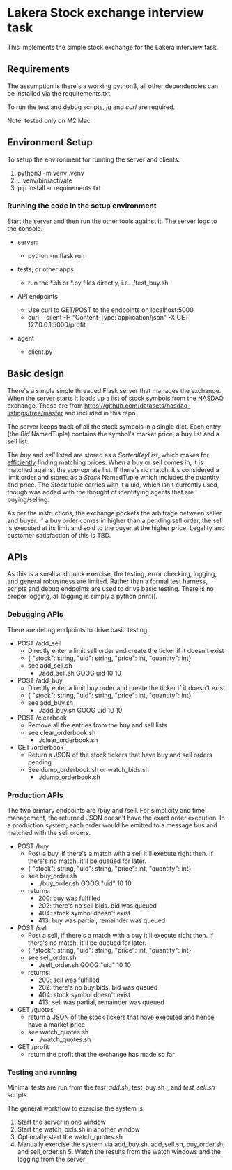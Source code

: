 # Lakera Stock exchange interview task
This implements the simple stock exchange for the Lakera interview task.

## Requirements
The assumption is there's a working python3, all other dependencies can be installed via the requirements.txt.

To run the test and debug scripts, _jq_ and _curl_ are required. 

Note: tested only on M2 Mac

## Environment Setup
To setup the environment for running the server and clients:
1. python3 -m venv .venv
2. . .venv/bin/activate
3. pip install -r requirements.txt

### Running the code in the setup environment
Start the server and then run the other tools against it. The server logs to the console.

- server:
  - python -m flask run 
  
- tests, or other apps
  - run the *.sh or *.py files directly, i.e. ./test_buy.sh

- API endpoints
  - Use curl to GET/POST to the endpoints on localhost:5000
  - curl --silent 
        -H "Content-Type: application/json" 
        -X GET 127.0.0.1:5000/profit 
- agent
  - client.py

## Basic design
There's a simple single threaded Flask server that manages the exchange. 
When the server starts it loads up a list of stock symbols from the NASDAQ exchange. 
These are from https://github.com/datasets/nasdaq-listings/tree/master and included in this repo.

The server keeps track of all the stock symbols in a single dict. 
Each entry (the _Bid_ NamedTuple) contains the symbol's market price, a buy list and a sell list.

The _buy_ and _sell_ listed are stored as a _SortedKeyList_, which makes for
[efficiently](https://grantjenks.com/docs/sortedcontainers/performance-scale.html) 
finding matching prices. 
When a buy or sell comes in, it is matched against the appropriate list. 
If there's no match, it's considered a limit order and stored as a _Stock_
NamedTuple which includes the quantity and price. 
The _Stock_ tuple carries with it a uid, which isn't currently used, though was added with the
thought of identifying agents that are buying/selling. 

As per the instructions, the exchange pockets the arbitrage between seller and buyer.
If a buy order comes in higher than a pending sell order, the sell is executed at its limit
and sold to the buyer at the higher price. Legality and customer satisfaction 
of this is TBD. 

## APIs
As this is a small and quick exercise, the testing, error checking, logging, and general robustness are limited. 
Rather than a formal test harness, scripts and debug endpoints are used to drive basic testing. There is
no proper logging, all logging is simply a python print().

### Debugging APIs
There are debug endpoints to drive basic testing
- POST /add_sell
  - Directly enter a limit sell order and create the ticker if it doesn't exist
  - { "stock": string, "uid": string, "price": int, "quantity": int}
  - see add_sell.sh
    - ./add_sell.sh GOOG uid 10 10
- POST /add_buy
  - Directly enter a limit buy order and create the ticker if it doesn't exist
  - { "stock": string, "uid": string, "price": int, "quantity": int}
  - see add_buy.sh
    - ./add_buy.sh GOOG uid 10 10
- POST /clearbook
  - Remove all the entries from the buy and sell lists
  - see clear_orderbook.sh
    - ./clear_orderbook.sh
- GET /orderbook
  - Return a JSON of the stock tickers that have buy and sell orders pending
  - See dump_orderbook.sh or watch_bids.sh
    - ./dump_orderbook.sh

### Production APIs
The two primary endpoints are /buy and /sell. 
For simplicity and time management, the returned JSON doesn't have the exact order execution.
In a production system, each order would be emitted to a message bus and matched with
the sell orders. 

- POST /buy
  - Post a buy, if there's a match with a sell it'll execute right then. If there's no match, it'll be queued for later.
  - { "stock": string, "uid": string, "price": int, "quantity": int}
  - see buy_order.sh
    - ./buy_order.sh GOOG "uid" 10 10
  - returns:
    - 200: buy was fulfilled
    - 202: there's no sell bids. bid was queued
    - 404: stock symbol doesn't exist
    - 413: buy was partial, remainder was queued
- POST /sell
  - Post a sell, if there's a match with a buy it'll execute right then. If there's no match, it'll be queued for later.
  - { "stock": string, "uid": string, "price": int, "quantity": int}
  - see sell_order.sh
    - ./sell_order.sh GOOG "uid" 10 10
  - returns:
    - 200: sell was fulfilled
    - 202: there's no buy bids. bid was queued
    - 404: stock symbol doesn't exist
    - 413: sell was partial, remainder was queued
- GET /quotes
  - return a JSON of the stock tickers that have executed and hence have a market price
  - see watch_quotes.sh
    - ./watch_quotes.sh
- GET /profit
  - return the profit that the exchange has made so far

### Testing and running
Minimal tests are run from the _test_add.sh_, test_buy.sh_, and _test_sell.sh_ scripts.

The general workflow to exercise the system is:
1. Start the server in one window
2. Start the watch_bids.sh in another window
3. Optionally start the watch_quotes.sh
4. Manually exercise the system via add_buy.sh, add_sell.sh, buy_order.sh, and sell_order.sh
   5. Watch the results from the watch windows and the logging from the server





